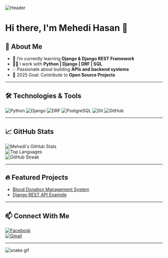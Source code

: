 ![Header](https://capsule-render.vercel.app/api?type=waving&color=0:FF5733,100:900C3F&height=200&section=header&text=Mehedi%20Hasan&fontSize=50&fontColor=fff&animation=fadeIn&fontAlignY=35)

# Hi there, I'm Mehedi Hasan 👋  

## 🚀 About Me
- 🌱 I’m currently learning **Django & Django REST Framework**  
- 👨‍💻 I work with **Python | Django | DRF | SQL**  
- 💡 Passionate about building **APIs and backend systems**  
- 🎯 2025 Goal: Contribute to **Open Source Projects**  

---

## 🛠️ Technologies & Tools
![Python](https://img.shields.io/badge/-Python-3776AB?style=flat&logo=python&logoColor=fff)
![Django](https://img.shields.io/badge/-Django-092E20?style=flat&logo=django&logoColor=fff)
![DRF](https://img.shields.io/badge/-Django%20REST-ff1709?style=flat&logo=django&logoColor=white&logoWidth=20)
![PostgreSQL](https://img.shields.io/badge/-PostgreSQL-336791?style=flat&logo=postgresql&logoColor=fff)
![Git](https://img.shields.io/badge/-Git-F05032?style=flat&logo=git&logoColor=fff)
![GitHub](https://img.shields.io/badge/-GitHub-181717?style=flat&logo=github&logoColor=fff)

---

## 📈 GitHub Stats
![Mehedi's GitHub Stats](https://github-readme-stats.vercel.app/api?username=Mehedi-Hasan&show_icons=true&theme=radical)  
![Top Languages](https://github-readme-stats.vercel.app/api/top-langs/?username=Mehedi-Hasan&layout=compact&theme=radical)  
![GitHub Streak](https://github-readme-streak-stats.herokuapp.com/?user=Mehedi-Hasan&theme=radical)  

---

## 🔥 Featured Projects
- [Blood Donation Management System](https://github.com/Mehedi-Hasan/Blood-Donation-System)  
- [Django REST API Example](https://github.com/Mehedi-Hasan/DRF-API)  

---

## 📫 Connect With Me
[![Facebook](https://img.shields.io/badge/-Facebook-1877F2?style=flat&logo=facebook&logoColor=white)](https://www.facebook.com/md.m.mozumder.9)  
[![Gmail](https://img.shields.io/badge/-Gmail-D14836?style=flat&logo=gmail&logoColor=white)](mailto:mehedihasan21903@gmail.com)  

---

![snake gif](https://github.com/Mehedi-Hasan/Mehedi-Hasan/blob/output/github-contribution-grid-snake.svg)
